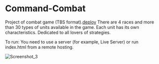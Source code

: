 # Command-Combat

Project of combat game (TBS format).[deploy](https://alex-shchukarev.github.io/Command-Combat/)
There are 4 races and more than 30 types of units available in the game. Each unit has its own characteristics. Dedicated to all lovers of strategies.

To run:
You need to use a server (for example, Live Server) or run index.html from a remote hosting.

![Screenshot_3](https://user-images.githubusercontent.com/78414390/150925196-9096a15b-1a66-4c38-ba4d-54f9dae098bd.png)
